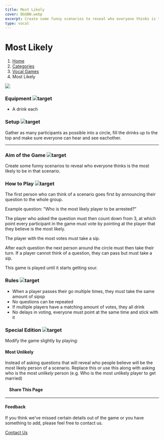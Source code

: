 ```yaml
---
title: Most Likely
cover: BGGBW.webp
excerpt: Create some funny scenarios to reveal who everyone thinks is the most likely to be in that scenario.
type: vocal
---
```


# Most Likely

1.  [Home](/)
2.  [Categories](GameCategories)
3.  [Vocal Games](GameCategories/VocalGames)
4.  Most Likely

![](images/mostlikely.webp)

### Equipment ![target](images/liquor.webp)

-   A drink each

### Setup ![target](images/settings.webp)

Gather as many participants as possible into a circle, fill the drinks up to the top and make sure everyone can hear and see eachother.

* * *

### Aim of the Game ![target](images/target.webp)

Create some funny scenarios to reveal who everyone thinks is the most likely to be in that scenario.

### How to Play ![target](images/question.webp)

The first person who can think of a scenario goes first by announcing their question to the whole group.

Example question: "Who is the most likely player to be arrested?"

The player who asked the question must then count down from 3, at which point every participant in the game must vote by pointing at the player that they believe is the most likely.

The player with the most votes must take a sip.

After each question the next person around the circle must then take their turn. If a player cannot think of a question, they can pass but must take a sip.

This game is played until it starts getting sour.

### Rules ![target](images/rules.webp)

-   When a player passes their go multiple times, they must take the same amount of sipsp
-   No questions can be repeated
-   If multiple players have a matching amount of votes, they all drink
-   No delays in voting, everyone must point at the same time and stick with it

### Special Edition ![target](images/special.webp)

Modify the game slightly by playing:

#### **Most Unlikely**

Instead of asking questions that will reveal who people believe will be the most likely person of a scenario. Replace this or use this along with asking who is the most _unlikely_ person (e.g. Who is the most unlikely player to get married)

####     Share This Page

[](https://www.facebook.com/sharer/sharer.php?u=beergogglegames.co.uk/GameCategories/VocalGames/mostlikely)[](https://www.instagram.com/direct/new/)[](https://twitter.com/intent/tweet?url=beergogglegames.co.uk/GameCategories/VocalGames/mostlikely)

* * *

#### Feedback

If you think we've missed certain details out of the game or you have something to add, please feel free to contact us.

  
  
  
[Contact Us](contact)
